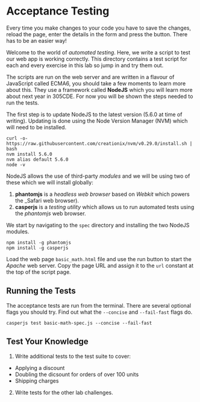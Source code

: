 
# Acceptance Testing

Every time you make changes to your code you have to save the changes, reload the page, enter the details in the form and press the button. There has to be an easier way!

Welcome to the world of _automated testing_. Here, we write a script to test our web app is working correctly. This directory contains a test script for each and every exercise in this lab so jump in and try them out.

The scripts are run on the web server and are written in a flavour of JavaScript called ECMA6, you should take a few moments to learn more about this. They use a framework called **NodeJS** which you will learn more about next year in 305CDE. For now you will be shown the steps needed to run the tests.

The first step is to update NodeJS to the latest version (5.6.0 at time of writing). Updating is done using the Node Version Manager (NVM) which will need to be installed.
```
curl -o- https://raw.githubusercontent.com/creationix/nvm/v0.29.0/install.sh | bash
nvm install 5.6.0
nvm alias default 5.6.0
node -v
```

NodeJS allows the use of third-party _modules_ and we will be using two of these which we will install globally:

1. **phantomjs** is a _headless web browser_ based on _Webkit_ which powers the _Safari web browser).
2. **casperjs** is a _testing utility_ which allows us to run automated tests using the _phantomjs_ web browser.

We start by navigating to the `spec` directory and installing the two NodeJS modules. 
```
npm install -g phantomjs
npm install -g casperjs
```

Load the web page `basic_math.html` file and use the run button to start the _Apache_ web server. Copy the page URL and assign it to the `url` constant at the top of the script page.

## Running the Tests

The acceptance tests are run from the terminal. There are several optional flags you should try. Find out what the `--concise` and `--fail-fast` flags do.
```
casperjs test basic-math-spec.js --concise --fail-fast
```

## Test Your Knowledge

1. Write additional tests to the test suite to cover:
  - Applying a discount
  - Doubling the dicsount for orders of over 100 units
  - Shipping charges
2. Write tests for the other lab challenges.